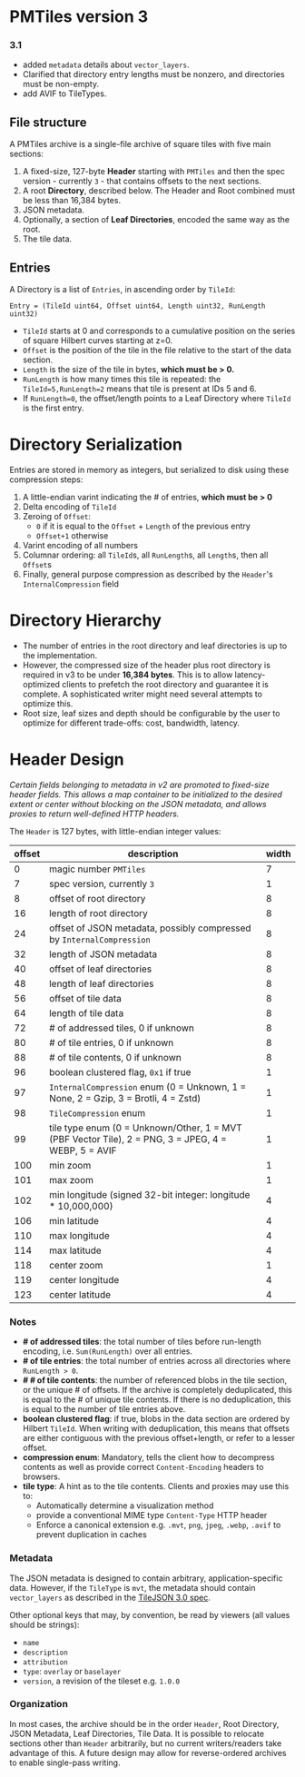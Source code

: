 # PMTiles version 3

### 3.1
* added `metadata` details about `vector_layers`.
* Clarified that directory entry lengths must be nonzero, and directories must be non-empty.
* add AVIF to TileTypes.

## File structure

A PMTiles archive is a single-file archive of square tiles with five main sections:

1. A fixed-size, 127-byte **Header** starting with `PMTiles` and then the spec version - currently `3` - that contains offsets to the next sections.
2. A root **Directory**, described below. The Header and Root combined must be less than 16,384 bytes.
3. JSON metadata.
4. Optionally, a section of **Leaf Directories**, encoded the same way as the root.
5. The tile data.

## Entries

A Directory is a list of `Entries`, in ascending order by `TileId`:

    Entry = (TileId uint64, Offset uint64, Length uint32, RunLength uint32)

* `TileId` starts at 0 and corresponds to a cumulative position on the series of square Hilbert curves starting at z=0.
* `Offset` is the position of the tile in the file relative to the start of the data section.
*	`Length` is the size of the tile in bytes, **which must be > 0.**
* `RunLength` is how many times this tile is repeated: the `TileId=5,RunLength=2` means that tile is present at IDs 5 and 6.
* If `RunLength=0`, the offset/length points to a Leaf Directory where `TileId` is the first entry.

# Directory Serialization

Entries are stored in memory as integers, but serialized to disk using these compression steps:

1. A little-endian varint indicating the # of entries, **which must be > 0**
2. Delta encoding of `TileId`
3. Zeroing of `Offset`:
	* `0` if it is equal to the `Offset` + `Length` of the previous entry
	* `Offset+1` otherwise
4. Varint encoding of all numbers
5. Columnar ordering: all `TileId`s, all `RunLength`s, all `Length`s, then all `Offset`s
6. Finally, general purpose compression as described by the `Header`'s `InternalCompression` field

# Directory Hierarchy

* The number of entries in the root directory and leaf directories is up to the implementation.
* However, the compressed size of the header plus root directory is required in v3 to be under **16,384 bytes**. This is to allow latency-optimized clients to prefetch the root directory and guarantee it is complete. A sophisticated writer might need several attempts to optimize this. 
* Root size, leaf sizes and depth should be configurable by the user to optimize for different trade-offs: cost, bandwidth, latency.

# Header Design

*Certain fields belonging to metadata in v2 are promoted to fixed-size header fields. This allows a map container to be initialized to the desired extent or center without blocking on the JSON metadata, and allows proxies to return well-defined HTTP headers.*

The `Header` is 127 bytes, with little-endian integer values:

| offset | description | width |
| --- | --- | --- |
| 0 | magic number `PMTiles` | 7 |
| 7 | spec version, currently `3` | 1 |
| 8 | offset of root directory | 8 |
| 16 | length of root directory | 8 |
| 24 | offset of JSON metadata, possibly compressed by `InternalCompression` | 8 |
| 32 | length of JSON metadata | 8 |
| 40 | offset of leaf directories | 8 |
| 48 | length of leaf directories | 8 |
| 56 | offset of tile data | 8 |
| 64 | length of tile data | 8 |
| 72 | # of addressed tiles, 0 if unknown | 8 |
| 80 | # of tile entries, 0 if unknown | 8 |
| 88 | # of tile contents, 0 if unknown | 8 |
| 96 | boolean clustered flag, `0x1` if true | 1 |
| 97 | `InternalCompression` enum (0 = Unknown, 1 = None, 2 = Gzip, 3 = Brotli, 4 = Zstd) | 1 |
| 98 | `TileCompression` enum | 1 |
| 99 | tile type enum (0 = Unknown/Other, 1 = MVT (PBF Vector Tile), 2 = PNG, 3 = JPEG, 4 = WEBP, 5 = AVIF | 1 |
| 100 | min zoom | 1 |
| 101 | max zoom | 1 |
| 102 | min longitude (signed 32-bit integer: longitude * 10,000,000) | 4 |
| 106 | min latitude | 4 |
| 110 | max longitude | 4 |
| 114 | max latitude | 4 |
| 118 | center zoom | 1 |
| 119 | center longitude | 4 |
| 123 | center latitude | 4 |

### Notes

* **# of addressed tiles**: the total number of tiles before run-length encoding, i.e. `Sum(RunLength)` over all entries.
* **# of tile entries**: the total number of entries across all directories where `RunLength > 0`.
* **# # of tile contents**: the number of referenced blobs in the tile section, or the unique # of offsets. If the archive is completely deduplicated, this is equal to the # of unique tile contents. If there is no deduplication, this is equal to the number of tile entries above.
* **boolean clustered flag**: if true, blobs in the data section are ordered by Hilbert `TileId`. When writing with deduplication, this means that offsets are either contiguous with the previous offset+length, or refer to a lesser offset.
* **compression enum**: Mandatory, tells the client how to decompress contents as well as provide correct `Content-Encoding` headers to browsers.
* **tile type**: A hint as to the tile contents. Clients and proxies may use this to:
 	* Automatically determine a visualization method
	* provide a conventional MIME type `Content-Type` HTTP header
	* Enforce a canonical extension e.g. `.mvt`, `png`, `jpeg`, `.webp`, `.avif` to prevent duplication in caches

### Metadata

The JSON metadata is designed to contain arbitrary, application-specific data. However, if the `TileType` is `mvt`, the metadata should contain `vector_layers` as described in the [TileJSON 3.0 spec](https://github.com/mapbox/tilejson-spec/tree/master/3.0.0#1-purpose).

Other optional keys that may, by convention, be read by viewers (all values should be strings):

* `name`
* `description`
* `attribution`
* `type`: `overlay` or `baselayer`
* `version`, a revision of the tileset e.g. `1.0.0`

### Organization

In most cases, the archive should be in the order `Header`, Root Directory, JSON Metadata, Leaf Directories, Tile Data. It is possible to relocate sections other than `Header` arbitrarily, but no current writers/readers take advantage of this. A future design may allow for reverse-ordered archives to enable single-pass writing.
